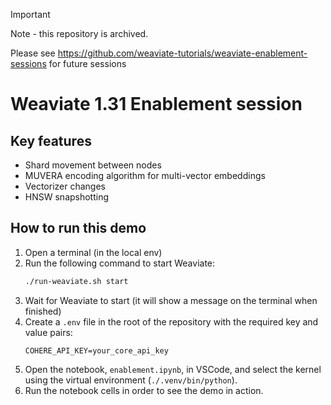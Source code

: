 > [!IMPORTANT]
> Note - this repository is archived.
> 
> Please see https://github.com/weaviate-tutorials/weaviate-enablement-sessions for future sessions

# Weaviate 1.31 Enablement session

## Key features

- Shard movement between nodes
- MUVERA encoding algorithm for multi-vector embeddings
- Vectorizer changes
- HNSW snapshotting

## How to run this demo

1. Open a terminal (in the local env)
2. Run the following command to start Weaviate:
   ```bash
   ./run-weaviate.sh start
   ```
3. Wait for Weaviate to start (it will show a message on the terminal when finished)
4. Create a `.env` file in the root of the repository with the required key and value pairs:
   ```env
   COHERE_API_KEY=your_core_api_key
   ```
5. Open the notebook, `enablement.ipynb`, in VSCode, and select the kernel using the virtual environment (`./.venv/bin/python`).
6. Run the notebook cells in order to see the demo in action.
